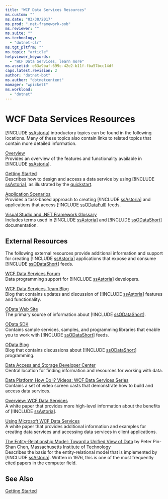 ```yaml
---
title: "WCF Data Services Resources"
ms.custom: ""
ms.date: "03/30/2017"
ms.prod: ".net-framework-oob"
ms.reviewer: ""
ms.suite: ""
ms.technology: 
  - "dotnet-clr"
ms.tgt_pltfrm: ""
ms.topic: "article"
helpviewer_keywords: 
  - "WCF Data Services, learn more"
ms.assetid: e63a9baf-699c-42e2-b11f-fba57bcc14df
caps.latest.revision: 2
author: "dotnet-bot"
ms.author: "dotnetcontent"
manager: "wpickett"
ms.workload: 
  - "dotnet"
---
```

# WCF Data Services Resources
[!INCLUDE [ssAstoria](../../../../includes/ssastoria-md.md)] introductory topics can be found in the following locations. Many of these topics also contain links to related topics that contain more detailed information.  
  
 [Overview](../../../../docs/framework/data/wcf/wcf-data-services-overview.md)  
 Provides an overview of the features and functionality available in [!INCLUDE [ssAstoria](../../../../includes/ssastoria-md.md)].  
  
 [Getting Started](../../../../docs/framework/data/adonet/ef/getting-started.md)  
 Describes how to design and access a data service by using [!INCLUDE [ssAstoria](../../../../includes/ssastoria-md.md)], as illustrated by the [quickstart](../../../../docs/framework/data/wcf/quickstart-wcf-data-services.md).  
  
 [Application Scenarios](../../../../docs/framework/data/wcf/application-scenarios-wcf-data-services.md)  
 Provides a task-based approach to creating [!INCLUDE [ssAstoria](../../../../includes/ssastoria-md.md)] and applications that access [!INCLUDE [ssODataFull](../../../../includes/ssodatafull-md.md)] feeds.  
  
 [Visual Studio and .NET Framework Glossary](http://msdn.microsoft.com/library/6529d7c6-7e25-4426-a120-d57b239ca4eb)  
 Includes terms used in [!INCLUDE [ssAstoria](../../../../includes/ssastoria-md.md)] and [!INCLUDE [ssODataShort](../../../../includes/ssodatashort-md.md)] documentation.  
  
## External Resources  
 The following external resources provide additional information and support for creating [!INCLUDE [ssAstoria](../../../../includes/ssastoria-md.md)] applications that expose and consume [!INCLUDE [ssODataShort](../../../../includes/ssodatashort-md.md)] feeds.  
  
 [WCF Data Services Forum](http://go.microsoft.com/fwlink/?LinkId=150512)  
 Data programming support for [!INCLUDE [ssAstoria](../../../../includes/ssastoria-md.md)] developers.  
  
 [WCF Data Services Team Blog](http://go.microsoft.com/fwlink/?LinkId=150511)  
 Blog that contains updates and discussion of [!INCLUDE [ssAstoria](../../../../includes/ssastoria-md.md)] features and functionality.  
  
 [OData Web Site](http://go.microsoft.com/fwlink/?LinkID=184554)  
 The primary source of information about [!INCLUDE [ssODataShort](../../../../includes/ssodatashort-md.md)].  
  
 [OData SDK](http://go.microsoft.com/fwlink/?LinkID=185248)  
 Contains sample services, samples, and programming libraries that enable you to work with [!INCLUDE [ssODataShort](../../../../includes/ssodatashort-md.md)] feeds.  
  
 [OData Blog](http://go.microsoft.com/fwlink/?LinkId=185868)  
 Blog that contains discussions about [!INCLUDE [ssODataShort](../../../../includes/ssodatashort-md.md)] programming.  
  
 [Data Access and Storage Developer Center](http://go.microsoft.com/fwlink/?LinkId=91903)  
 Central location for finding information and resources for working with data.  
  
 [Data Platform How Do I? Videos: WCF Data Services Series](http://go.microsoft.com/fwlink/?LinkId=124600)  
 Contains a set of video screen casts that demonstrate how to build and access data services.  
  
 [Overview: WCF Data Services](http://go.microsoft.com/fwlink/?LinkID=131074)  
 A white paper that provides more high-level information about the benefits of [!INCLUDE [ssAstoria](../../../../includes/ssastoria-md.md)].  
  
 [Using Microsoft WCF Data Services](http://go.microsoft.com/fwlink/?LinkID=131075)  
 A white paper that provides additional information and examples for creating data services and accessing data services in client applications.  
  
 [The Entity-Relationship Model: Toward a Unified View of Data](http://go.microsoft.com/fwlink/?LinkId=91909) by Peter Pin-Shan Chen, Massachusetts Institute of Technology  
 Describes the basis for the entity-relational model that is implemented by [!INCLUDE [ssAstoria](../../../../includes/ssastoria-md.md)]. Written in 1976, this is one of the most frequently cited papers in the computer field.  
  
## See Also  
 [Getting Started](../../../../docs/framework/data/wcf/getting-started-with-wcf-data-services.md)
